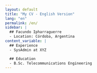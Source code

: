 ```yaml
---
layout: default
title: "My CV - English Version"
lang: "en"
permalink: /en/
sidebar: |
  ## Facundo Ipharraguerre
  - Location: Córdoba, Argentina
content_variable: |
  ## Experience
  - SysAdmin at XYZ

  ## Education
  - B.Sc. Telecommunications Engineering
---
```

